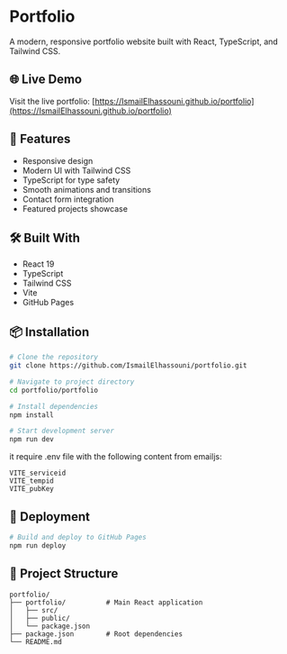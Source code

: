 # Portfolio

A modern, responsive portfolio website built with React, TypeScript, and Tailwind CSS.

## 🌐 Live Demo

Visit the live portfolio: [https://IsmailElhassouni.github.io/portfolio](https://IsmailElhassouni.github.io/portfolio)

## 🚀 Features

- Responsive design
- Modern UI with Tailwind CSS
- TypeScript for type safety
- Smooth animations and transitions
- Contact form integration
- Featured projects showcase

## 🛠️ Built With

- React 19
- TypeScript
- Tailwind CSS
- Vite
- GitHub Pages

## 📦 Installation

```bash
# Clone the repository
git clone https://github.com/IsmailElhassouni/portfolio.git

# Navigate to project directory
cd portfolio/portfolio

# Install dependencies
npm install

# Start development server
npm run dev
```
it require .env file with the following content from emailjs:
```
VITE_serviceid
VITE_tempid
VITE_pubKey
```
## 🚀 Deployment

```bash
# Build and deploy to GitHub Pages
npm run deploy
```

## 📂 Project Structure

```
portfolio/
├── portfolio/          # Main React application
│   ├── src/
│   ├── public/
│   └── package.json
├── package.json        # Root dependencies
└── README.md
```
